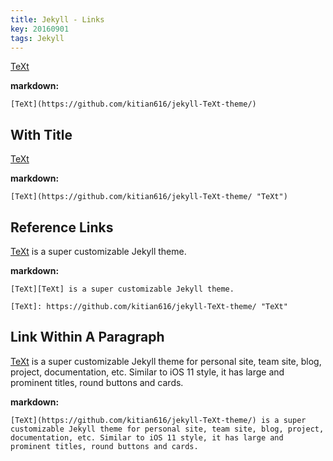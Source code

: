 ```yaml
---
title: Jekyll - Links
key: 20160901
tags: Jekyll
---
```


[TeXt](https://github.com/kitian616/jekyll-TeXt-theme/)

<!--more-->

**markdown:**

    [TeXt](https://github.com/kitian616/jekyll-TeXt-theme/)

## With Title

[TeXt](https://github.com/kitian616/jekyll-TeXt-theme/ "TeXt")

**markdown:**

    [TeXt](https://github.com/kitian616/jekyll-TeXt-theme/ "TeXt")

## Reference Links

[TeXt][TeXt] is a super customizable Jekyll theme.

[TeXt]: https://github.com/kitian616/jekyll-TeXt-theme/ "TeXt"

**markdown:**

    [TeXt][TeXt] is a super customizable Jekyll theme.

    [TeXt]: https://github.com/kitian616/jekyll-TeXt-theme/ "TeXt"

## Link Within A Paragraph

[TeXt](https://github.com/kitian616/jekyll-TeXt-theme/) is a super customizable Jekyll theme for personal site, team site, blog, project, documentation, etc. Similar to iOS 11 style, it has large and prominent titles, round buttons and cards.

**markdown:**

    [TeXt](https://github.com/kitian616/jekyll-TeXt-theme/) is a super customizable Jekyll theme for personal site, team site, blog, project, documentation, etc. Similar to iOS 11 style, it has large and prominent titles, round buttons and cards.